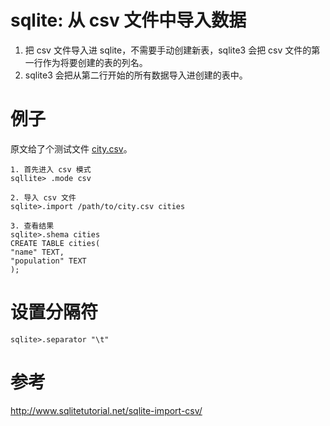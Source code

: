 # sqlite: 从 csv 文件中导入数据
1. 把 csv 文件导入进 sqlite，不需要手动创建新表，sqlite3 会把 csv 文件的第一行作为将要创建的表的列名。
2. sqlite3 会把从第二行开始的所有数据导入进创建的表中。

# 例子
原文给了个测试文件 [city.csv](http://www.sqlitetutorial.net/wp-content/uploads/2016/05/city.csv)。

```shell
1. 首先进入 csv 模式
sqllite> .mode csv

2. 导入 csv 文件
sqlite>.import /path/to/city.csv cities

3. 查看结果
sqlite>.shema cities
CREATE TABLE cities(
"name" TEXT,
"population" TEXT
);
```

# 设置分隔符
```shell
sqlite>.separator "\t"
```

# 参考
http://www.sqlitetutorial.net/sqlite-import-csv/

